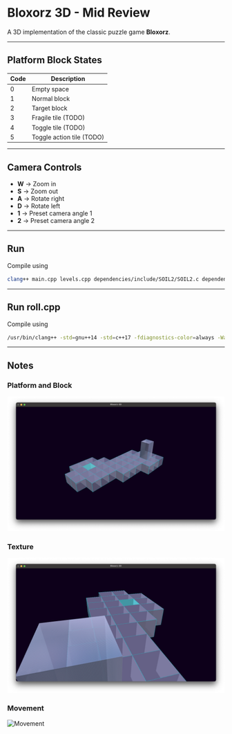 # Bloxorz 3D - Mid Review

A 3D implementation of the classic puzzle game **Bloxorz**.

---

## Platform Block States

| Code | Description        |
|------|--------------------|
| 0    | Empty space        |
| 1    | Normal block       |
| 2    | Target block       |
| 3    | Fragile tile (TODO)|
| 4    | Toggle tile (TODO) |
| 5    | Toggle action tile (TODO) |

---

## Camera Controls

- **W** → Zoom in  
- **S** → Zoom out  
- **A** → Rotate right  
- **D** → Rotate left  
- **1** → Preset camera angle 1  
- **2** → Preset camera angle 2  

---

## Run
Compile using
```bash
clang++ main.cpp levels.cpp dependencies/include/SOIL2/SOIL2.c dependencies/include/SOIL2/image_DXT.c dependencies/include/SOIL2/image_helper.c dependencies/include/SOIL2/wfETC.c -o Bloxorz-3D -std=c++11 -I dependencies/include -framework CoreFoundation -framework GLUT -framework OpenGL
```
---

## Run roll.cpp
Compile using
```bash
/usr/bin/clang++ -std=gnu++14 -std=c++17 -fdiagnostics-color=always -Wall -g /Users/anukahettiarachchi/Documents/GitHub/bloxorz-3D-mid-review/roll.cpp -o /Users/anukahettiarachchi/Documents/GitHub/bloxorz-3D-mid-review/roll -I/opt/homebrew/include -I/opt/homebrew/include/GL -L/opt/homebrew/lib -lglfw -lGLEW -framework OpenGL -framework GLUT -framework Cocoa -framework IOKit -framework CoreVideo -Wno-deprecated
```
---
## Notes

### Platform and Block

![Platform](assets/platform.png)

### Texture

![Texture](assets/texture.png)

### Movement

![Movement](assets/movement.gif)
